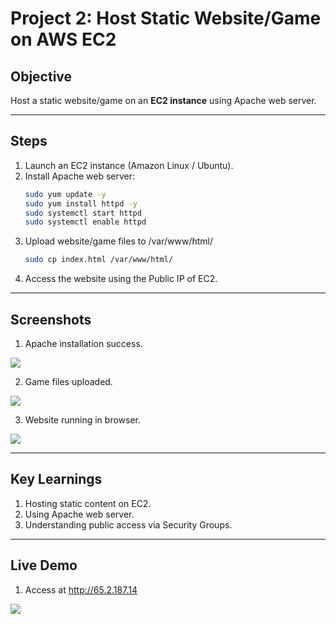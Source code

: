 # Project 2: Host Static Website/Game on AWS EC2

## Objective
Host a static website/game on an **EC2 instance** using Apache web server.

---

## Steps
1. Launch an EC2 instance (Amazon Linux / Ubuntu).
2. Install Apache web server:
   ```bash
   sudo yum update -y
   sudo yum install httpd -y
   sudo systemctl start httpd
   sudo systemctl enable httpd
3. Upload website/game files to /var/www/html/
   ```bash
   sudo cp index.html /var/www/html/
4. Access the website using the Public IP of EC2.

---

## Screenshots

1. Apache installation success.

![](./AWS-EC2-Host-Website/Screenshots/apache.png)

2. Game files uploaded.

![](./AWS-EC2-Host-Website/Screenshots/game-upload.png)


3. Website running in browser.

![](./AWS-EC2-Host-Website/Screenshots/browser-output.png)


---

## Key Learnings

1. Hosting static content on EC2.
2. Using Apache web server.
3. Understanding public access via Security Groups.

---

## Live Demo

1. Access at http://65.2.187.14

![](./AWS-EC2-Host-Website/Screenshots/browser-output.png)
